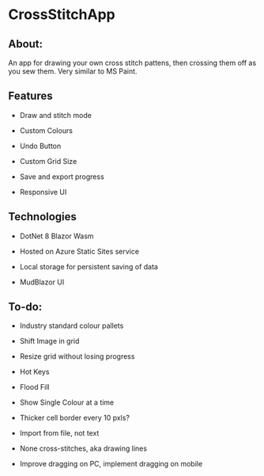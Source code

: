 # CrossStitchApp

## About:

An app for drawing your own cross stitch pattens, then crossing them off as you sew them. Very similar to MS Paint.

## Features

- Draw and stitch mode

- Custom Colours

- Undo Button

- Custom Grid Size

- Save and export progress

- Responsive UI

## Technologies

- DotNet 8 Blazor Wasm 

- Hosted on Azure Static Sites service

- Local storage for persistent saving of data

- MudBlazor UI

## To-do:

- Industry standard colour pallets

- Shift Image in grid

- Resize grid without losing progress

- Hot Keys

- Flood Fill

- Show Single Colour at a time

- Thicker cell border every 10 pxls?

- Import from file, not text

- None cross-stitches, aka drawing lines

- Improve dragging on PC, implement dragging on mobile
